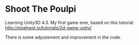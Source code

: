 Shoot The Poulpi
==============

Learning Unity3D 4.3.
My first game ever, based on this tutorial: http://pixelnest.io/tutorials/2d-game-unity/ 

There is some adjustement and improvement in the code.
